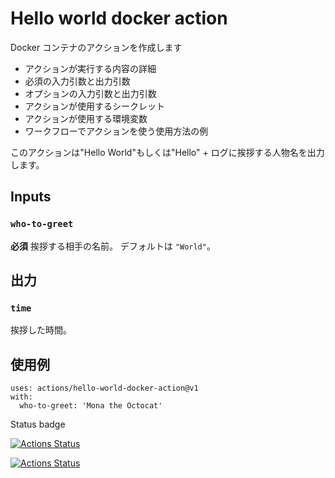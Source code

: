 # Hello world docker action

Docker コンテナのアクションを作成します


- アクションが実行する内容の詳細
- 必須の入力引数と出力引数
- オプションの入力引数と出力引数
- アクションが使用するシークレット
- アクションが使用する環境変数
- ワークフローでアクションを使う使用方法の例

このアクションは"Hello World"もしくは"Hello" + ログに挨拶する人物名を出力します。

## Inputs

### `who-to-greet`

**必須** 挨拶する相手の名前。 デフォルトは `"World"`。

## 出力

### `time`

挨拶した時間。

## 使用例

```
uses: actions/hello-world-docker-action@v1
with:
  who-to-greet: 'Mona the Octocat'
```

Status badge

[![Actions Status](https://github.com/bcts369/actions-playground/workflows/Timer%20per%20one%20hour/badge.svg)](https://github.com/bcts369/actions-playground/actions)

[![Actions Status](https://github.com/bcts369/hello-world-docker-action/workflows/HelloWorld/badge.svg)](https://github.com/bcts369/actions-playground/actions)